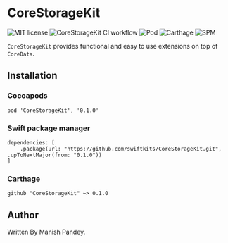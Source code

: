 # CoreStorageKit

![MIT license](https://img.shields.io/github/license/swiftkits/CoreStorageKit?style=flat-square)
![CoreStorageKit CI workflow](https://github.com/swiftkits/CoreStorageKit/actions/workflows/build.yml/badge.svg)
![Pod](https://img.shields.io/cocoapods/v/CoreStorageKit?style=flat-square)
![Carthage](https://img.shields.io/badge/Carthage-Compatible-green)
![SPM](https://img.shields.io/badge/SPM-Compatible-green)

`CoreStorageKit` provides functional and easy to use extensions on top of `CoreData`.

## Installation

### Cocoapods
```
pod 'CoreStorageKit', '0.1.0'
```

### Swift package manager
```
dependencies: [
    .package(url: "https://github.com/swiftkits/CoreStorageKit.git", .upToNextMajor(from: "0.1.0"))
]
```

### Carthage
```
github "CoreStorageKit" ~> 0.1.0
```

## Author
Written By Manish Pandey.
